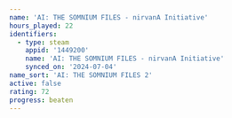 ```yaml
---
name: 'AI: THE SOMNIUM FILES - nirvanA Initiative'
hours_played: 22
identifiers:
  - type: steam
    appid: '1449200'
    name: 'AI: THE SOMNIUM FILES - nirvanA Initiative'
    synced_on: '2024-07-04'
name_sort: 'AI: THE SOMNIUM FILES 2'
active: false
rating: 72
progress: beaten
---
```


